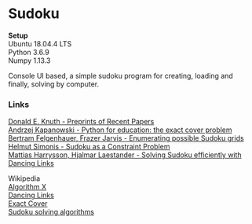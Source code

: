 # Sudoku

**Setup**  
Ubuntu 18.04.4 LTS   
Python 3.6.9  
Numpy 1.13.3  

Console UI based, a simple sudoku program for creating, loading and finally, solving by computer.

### Links
[Donald E. Knuth - Preprints of Recent Papers](https://www-cs-faculty.stanford.edu/~knuth/preprints.html)  
[Andrzej Kapanowski - Python for education: the exact cover problem](http://arxiv.org/abs/1010.5890v1)  
[Bertram Felgenhauer, Frazer Jarvis - Enumerating possible Sudoku grids](http://www.afjarvis.staff.shef.ac.uk/sudoku/)  
[Helmut Simonis - Sudoku as a Constraint Problem](http://citeseerx.ist.psu.edu/viewdoc/summary?doi=10.1.1.88.2964)  
[Mattias Harrysson, Hjalmar Laestander - Solving Sudoku efficiently with Dancing Links](https://www.kth.se/social/files/58861771f276547fe1dbf8d1/HLaestanderMHarrysson_dkand14.pdf)  

Wikipedia  
[Algorithm X](https://en.wikipedia.org/wiki/Knuth%27s_Algorithm_X)  
[Dancing Links](https://en.wikipedia.org/wiki/Dancing_Links)  
[Exact Cover](https://en.wikipedia.org/wiki/Exact_cover)  
[Sudoku solving algorithms](https://en.wikipedia.org/wiki/Sudoku_solving_algorithms)  

